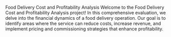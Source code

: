 Food Delivery Cost and Profitability Analysis
Welcome to the Food Delivery Cost and Profitability Analysis project! 
In this comprehensive evaluation, we delve into the financial dynamics of a food delivery operation.
Our goal is to identify areas where the service can reduce costs,
increase revenue, and implement pricing and commissioning strategies that enhance profitability.
